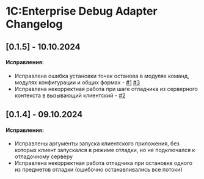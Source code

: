 # 1С:Enterprise Debug Adapter Changelog

## [0.1.5] - 10.10.2024

#### Исправления:

* Исправлена ошибка установки точек останова в модулях команд, модулях конфигурации и общих формах - 
[#1](https://github.com/akpaevj/onec-debug-adapter/issues/1) 
[#3](https://github.com/akpaevj/onec-debug-adapter/issues/3)  
* Исправлена некорректная работа при шаге отладчика из серверного контекста в вызывающий клиентский - 
[#2](https://github.com/akpaevj/onec-debug-adapter/issues/2) 

## [0.1.4] - 09.10.2024

#### Исправления:

* Исправлены аргументы запуска клиентского приложения, без которых клиент запускался в режиме отладки, но не подключался к отладочному серверу  
* Исправлена некорректная работа отладчика при остановке одного из предметов отладки (ошибочно останавливались все потоки) 